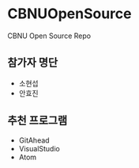 # CBNUOpenSource
CBNU Open Source Repo

## 참가자 명단
* 소현섭
* 안효진

## 추천 프로그램
* GitAhead
* VisualStudio
* Atom
